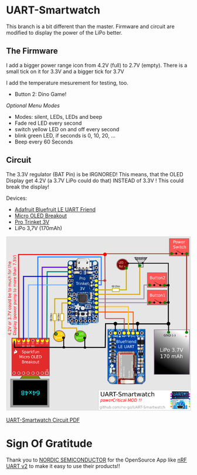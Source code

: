 # UART-Smartwatch

This branch is a bit different than the master. Firmware and circuit are
modified to display the power of the LiPo better.

## The Firmware

I add a bigger power range icon from 4.2V (full) to 2.7V (empty). There
is a small tick on it for 3.3V and a bigger tick for 3.7V

I add the temperature mesurement for testing, too.

- Button 2: Dino Game!

*Optional Menu Modes*

- Modes: silent, LEDs, LEDs and beep
- Fade red LED every second
- switch yellow LED on and off every second
- blink green LED, if seconds is 0, 10, 20, ...
- Beep every 60 Seconds

## Circuit

The 3.3V regulator (BAT Pin) is be IRGNORED! This means, that the OLED Display
get 4.2V (a 3.7V LiPo could do that) INSTEAD of 3.3V ! This could break
the display!

Devices:

- [Adafruit Bluefruit LE UART Friend](https://learn.adafruit.com/introducing-the-adafruit-bluefruit-le-uart-friend)
- [Micro OLED Breakout](https://github.com/sparkfun/Micro_OLED_Breakout)
- [Pro Trinket 3V](https://learn.adafruit.com/introducing-pro-trinket)
- LiPo 3,7V (170mAh)

![Circuit of the UART-Smartwatch](stuff/circuit.png)

[UART-Smartwatch Circuit PDF](https://raw.githubusercontent.com/no-go/UART-Smartwatch/powerCritical/stuff/UART-Smartwatch.pdf)

# Sign Of Gratitude

Thank you to [NORDIC SEMICONDUCTOR](http://www.nordicsemi.com/) for the OpenSource App like [nRF UART v2](https://github.com/NordicSemiconductor/Android-nRF-UART) to make it easy to use their products!!

